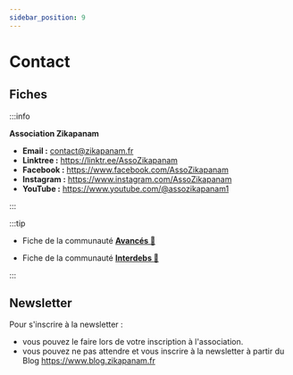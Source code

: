 ```yaml
---
sidebar_position: 9
---
```


# Contact

## Fiches

:::info

**Association Zikapanam**

- **Email :** contact@zikapanam.fr
- **Linktree :** https://linktr.ee/AssoZikapanam
- **Facebook :** https://www.facebook.com/AssoZikapanam
- **Instagram :** https://www.instagram.com/AssoZikapanam
- **YouTube :** https://www.youtube.com/@assozikapanam1


:::

:::tip

- Fiche de la communauté **[Avancés 🦁](/docs/intro#communaut%C3%A9-des-avanc%C3%A9s-)**

- Fiche de la communauté **[Interdebs 🐤](/docs/intro#communaut%C3%A9-des-interdebs-)**

:::

## Newsletter

Pour s'inscrire à la newsletter :

- vous pouvez le faire lors de votre inscription à l'association.
- vous pouvez ne pas attendre et vous inscrire à la newsletter à partir du Blog https://www.blog.zikapanam.fr
